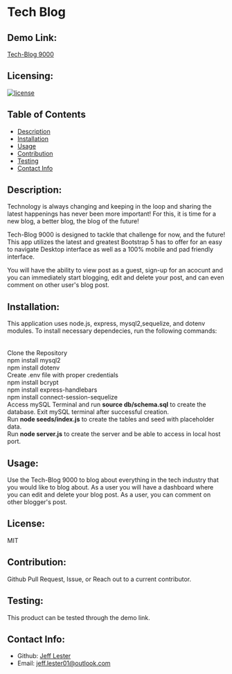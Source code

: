 # Tech Blog

## Demo Link:

[Tech-Blog 9000](https://tech-notes-9000.herokuapp.com/)

## Licensing:

[![license](https://img.shields.io/badge/license-MIT-blue)](https://shields.io)

## Table of Contents

- [Description](#description)
- [Installation](#installation)
- [Usage](#usage)
- [Contribution](#contribution)
- [Testing](#testing)
- [Contact Info](#contact-info)

## Description:

Technology is always changing and keeping in the loop and sharing the latest happenings has never been more important! For this, it is time for a new blog, a better blog, the blog of the future!

Tech-Blog 9000 is designed to tackle that challenge for now, and the future!
This app utilizes the latest and greatest Bootstrap 5 has to offer for an easy to navigate Desktop interface as well as a 100% mobile and pad friendly interface.

You will have the ability to view post as a guest, sign-up for an acocunt and you can immediately start blogging, edit and delete your post, and can even comment on other user's blog post.

## Installation:

This application uses node.js, express, mysql2,sequelize, and dotenv modules. To install necessary dependecies, run the following commands:
<br />
<br />
<br />
Clone the Repository
<br />
npm install mysql2
<br />
npm install dotenv
<br />
Create .env file with proper credentials
<br />
npm install bcrypt
<br />
npm install express-handlebars
<br />
npm install connect-session-sequelize
<br />
Access mySQL Terminal and run <strong>source db/schema.sql</strong> to create the database. Exit mySQL terminal after successful creation.
<br />
Run <strong>node seeds/index.js</strong> to create the tables and seed with placeholder data.
<br />
Run <strong>node server.js</strong> to create the server and be able to access in local host port.

## Usage:

Use the Tech-Blog 9000 to blog about everything in the tech industry that you would like to blog about. As a user you will have a dashboard where you can edit and delete your blog post.
As a user, you can comment on other blogger's post.

## License:

MIT

## Contribution:

Github Pull Request, Issue, or Reach out to a current contributor.

## Testing:

This product can be tested through the demo link.

## Contact Info:

- Github: [Jeff Lester](https://github.com/JeffGoji)
- Email: jeff.lester01@outlook.com
